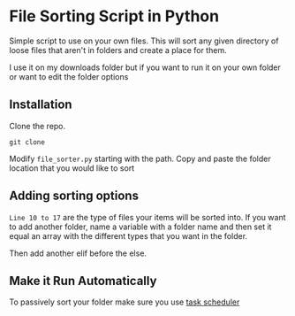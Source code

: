 # File Sorting Script in Python

Simple script to use on your own files. This will sort any given directory of loose files that aren't in folders and create a place for them. 

I use it on my downloads folder but if you want to run it on your own folder or want to edit the folder options 

## Installation

Clone the repo.
```
git clone 
```
Modify `file_sorter.py` starting with the path. Copy and paste the folder location that you would like to sort

## Adding sorting options

`Line 10 to 17` are the type of files your items will be sorted into. If you want to add another folder, name a variable with a folder name and then set it equal an array with the different types that you want in the folder.

Then add another elif before the else.

## Make it Run Automatically 

To passively sort your folder make sure you use [task scheduler](https://www.jcchouinard.com/python-automation-using-task-scheduler/#:~:text=To%20schedule%20a%20Python%20script%20with%20Task%20scheduler%2C%20create%20an,the%20execution%20of%20your%20script.) 
